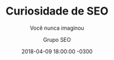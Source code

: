 ---
layout: post
comments: true
title:  "Curiosidade de SEO"
subtitle: "Você nunca imaginou"
author: Grupo SEO
date:   2018-04-09 18:00:00 -0300
last_modified_at: 2018-04-10 19:40:00 -0300
category: Marketing Digital
tags: ["curiosidades, marketing, SEO, marketing digital"]
---